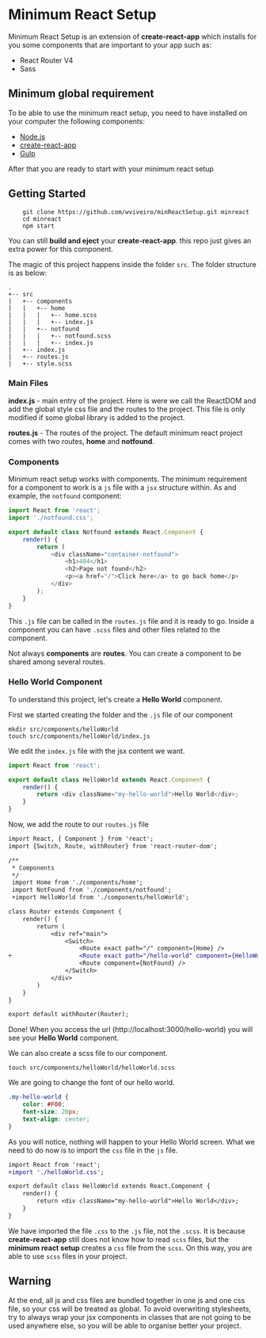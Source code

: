 # Minimum React Setup #


Minimum React Setup is an extension of **create-react-app** which installs for you some components that are important to your app such as:

* React Router V4
* Sass

## Minimum global requirement ##

To be able to use the minimum react setup, you need to have installed on your computer the following components:

* [Node.js](https://nodejs.org/en/)
* [create-react-app](https://github.com/facebookincubator/create-react-app)
* [Gulp](https://gulpjs.com/)

After that you are ready to start with your minimum react setup

## Getting Started ##

```
	git clone https://github.com/wviveiro/minReactSetup.git minreact
	cd minreact
	npm start
```
You can still **build and eject** your **create-react-app**. this repo just gives an extra power for this component.

The magic of this project happens inside the folder `src`. The folder structure is as below:

```
.
+-- src
|	+-- components
|	|	+-- home
|	|	|	+-- home.scss
|	|	|	+-- index.js
|	|	+-- notfound
|	|	|	+-- notfound.scss
|	|	|	+-- index.js
|	+-- index.js
|	+-- routes.js
|	+-- style.scss
```

### Main Files ###
**index.js** - main entry of the project. Here is were we call the ReactDOM and add the global style css file and the routes to the project. This file is only modified if some global library is added to the project.

**routes.js** - The routes of the project. The default minimum react project comes with two routes, **home** and **notfound**.

### Components ###

Minimum react setup works with components. The minimum requirement for a component to work is a `js` file with a `jsx` structure within. As and example, the `notfound` component:

```javascript
import React from 'react';
import './notfound.css';

export default class Notfound extends React.Component {
	render() {
		return (
			<div className="container-notfound">
				<h1>404</h1>
				<h2>Page not found</h2>
				<p><a href="/">Click here</a> to go back home</p>
			</div>
		);
	}
}
```

This `.js` file can be called in the `routes.js` file and it is ready to go. Inside a component you can have `.scss` files and other files related to the component.

Not always **components** are **routes**. You can create a component to be shared among several routes.

### Hello World Component ###

To understand this project, let's create a **Hello World** component. 

First we started creating the folder and the `.js` file of our component

```
mkdir src/components/helloWorld
touch src/components/helloWorld/index.js
```

We edit the `index.js` file with the jsx content we want.

```javascript
import React from 'react';

export default class HelloWorld extends React.Component {
	render() {
		return <div className="my-hello-world">Hello World</div>;
	}
}
```

Now, we add the route to our `routes.js` file

```diff
import React, { Component } from 'react';
import {Switch, Route, withRouter} from 'react-router-dom';

/**
 * Components
 */
 import Home from './components/home';
 import NotFound from './components/notfound';
 +import HelloWorld from './components/helloWorld';

class Router extends Component {
	render() {
		return (
			<div ref="main">
				<Switch>
					<Route exact path="/" component={Home} />
+					<Route exact path="/hello-world" component={HelloWorld} />
					<Route component={NotFound} />
				</Switch>
			</div>
		)
	}
}

export default withRouter(Router);

```

Done! When you access the url (http://localhost:3000/hello-world) you will see your **Hello World** component.

We can also create a scss file to our component.

```
touch src/components/helloWorld/helloWorld.scss
```

We are going to change the font of our hello world.

```css
.my-hello-world {
	color: #F00;
	font-size: 20px;
	text-align: center;
}
```
As you will notice, nothing will happen to your Hello World screen. What we need to do now is to import the `css` file in the `js` file.

```diff
import React from 'react';
+import './helloWorld.css';

export default class HelloWorld extends React.Component {
	render() {
		return <div className="my-hello-world">Hello World</div>;
	}
}
```

We have imported the file `.css` to the `.js` file, not the `.scss`. It is because **create-react-app** still does not know how to read `scss` files, but the **minimum react setup** creates a `css` file from the `scss`. On this way, you are able to use `scss` files in your project.


## Warning ##
At the end, all js and css files are bundled together in one js and one css file, so your css will be treated as global. To avoid overwriting stylesheets, try to always wrap your jsx components in classes that are not going to be used anywhere else, so you will be able to organise better your project.
